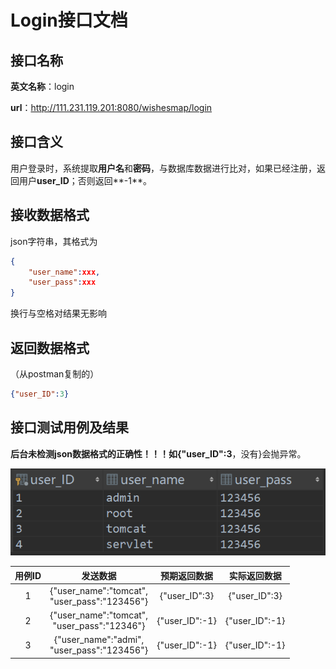 # Login接口文档

## 接口名称

**英文名称**：login

**url**：http://111.231.119.201:8080/wishesmap/login

## 接口含义

用户登录时，系统提取**用户名**和**密码**，与数据库数据进行比对，如果已经注册，返回用户**user_ID**；否则返回**-1**。



## 接收数据格式

json字符串，其格式为

```json
{
	"user_name":xxx,
	"user_pass":xxx
}
```

换行与空格对结果无影响

## 返回数据格式

（从postman复制的）

```json
{"user_ID":3}
```

## 接口测试用例及结果

**后台未检测json数据格式的正确性！！！**如**{"user_ID":3**，没有}会抛异常。

![users数据](users数据.PNG)

| 用例ID |                     发送数据                      |  预期返回数据  |  实际返回数据  |
| :----: | :-----------------------------------------------: | :------------: | :------------: |
|   1    | {"user_name":"tomcat",<br />"user_pass":"123456"} | {"user_ID":3}  | {"user_ID":3}  |
|   2    | {"user_name":"tomcat",<br />"user_pass":"12346"}  | {"user_ID":-1} | {"user_ID":-1} |
|   3    |  {"user_name":"admi",<br />"user_pass":"123456"}  | {"user_ID":-1} | {"user_ID":-1} |











